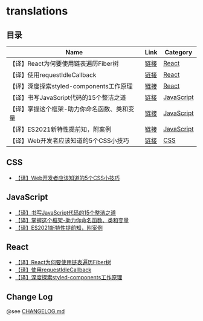 # translations

## 目录

| Name                                        | Link                                                                                                                                                                                                                                     | Category                  |
| ------------------------------------------- | ---------------------------------------------------------------------------------------------------------------------------------------------------------------------------------------------------------------------------------------- | ------------------------- |
| 【译】React为何要使用链表遍历Fiber树        | [链接](https://yyge.top/blog/2020/11/29/%E3%80%90%E8%AF%91%E3%80%91React%E4%B8%BA%E4%BD%95%E8%A6%81%E4%BD%BF%E7%94%A8%E9%93%BE%E8%A1%A8%E9%81%8D%E5%8E%86Fiber%E6%A0%91/)                                                                | [React](#react)           |
| 【译】使用requestIdleCallback               | [链接](https://yyge.top/blog/2020/12/05/%E3%80%90%E8%AF%91%E3%80%91%E4%BD%BF%E7%94%A8requestIdleCallback/)                                                                                                                               | [React](#react)           |
| 【译】深度探索styled-components工作原理     | [链接](https://yyge.top/blog/2020/12/15/%E3%80%90%E8%AF%91%E3%80%91%E6%B7%B1%E5%BA%A6%E6%8E%A2%E7%B4%A2styled-components%E5%B7%A5%E4%BD%9C%E5%8E%9F%E7%90%86/)                                                                           | [React](#react)           |
| 【译】书写JavaScript代码的15个整洁之道      | [链接](https://yyge.top/blog/2020/12/29/%E3%80%90%E8%AF%91%E3%80%91%E4%B9%A6%E5%86%99JavaScript%E4%BB%A3%E7%A0%81%E7%9A%8415%E4%B8%AA%E6%95%B4%E6%B4%81%E4%B9%8B%E9%81%93/)                                                              | [JavaScript](#javascript) |
| 【译】掌握这个框架-助力你命名函数、类和变量 | [链接](https://yyge.top/blog/2021/01/03/%E3%80%90%E8%AF%91%E3%80%91%E6%8E%8C%E6%8F%A1%E8%BF%99%E4%B8%AA%E6%A1%86%E6%9E%B6-%E5%8A%A9%E5%8A%9B%E4%BD%A0%E5%91%BD%E5%90%8D%E5%87%BD%E6%95%B0%E3%80%81%E7%B1%BB%E5%92%8C%E5%8F%98%E9%87%8F/) | [JavaScript](#javascript) |
| 【译】ES2021新特性提前知，附案例            | [链接](https://yyge.top/blog/2021/01/06/%E3%80%90%E8%AF%91%E3%80%91ES2021%E6%96%B0%E7%89%B9%E6%80%A7%E6%8F%90%E5%89%8D%E7%9F%A5%EF%BC%8C%E9%99%84%E6%A1%88%E4%BE%8B/)                                                                    | [JavaScript](#javascript) |
| 【译】Web开发者应该知道的5个CSS小技巧       | [链接](https://yyge.top/blog/2021/02/03/%E3%80%90%E8%AF%91%E3%80%91Web%E5%BC%80%E5%8F%91%E8%80%85%E5%BA%94%E8%AF%A5%E7%9F%A5%E9%81%93%E7%9A%845%E4%B8%AACSS%E5%B0%8F%E6%8A%80%E5%B7%A7/)                                                 | [CSS](#css)               |

## CSS

- [【译】Web开发者应该知道的5个CSS小技巧](https://yyge.top/blog/2021/02/03/%E3%80%90%E8%AF%91%E3%80%91Web%E5%BC%80%E5%8F%91%E8%80%85%E5%BA%94%E8%AF%A5%E7%9F%A5%E9%81%93%E7%9A%845%E4%B8%AACSS%E5%B0%8F%E6%8A%80%E5%B7%A7/)

## JavaScript

- [【译】书写JavaScript代码的15个整洁之道](https://yyge.top/blog/2020/12/29/%E3%80%90%E8%AF%91%E3%80%91%E4%B9%A6%E5%86%99JavaScript%E4%BB%A3%E7%A0%81%E7%9A%8415%E4%B8%AA%E6%95%B4%E6%B4%81%E4%B9%8B%E9%81%93/)
- [【译】掌握这个框架-助力你命名函数、类和变量](https://yyge.top/blog/2021/01/03/%E3%80%90%E8%AF%91%E3%80%91%E6%8E%8C%E6%8F%A1%E8%BF%99%E4%B8%AA%E6%A1%86%E6%9E%B6-%E5%8A%A9%E5%8A%9B%E4%BD%A0%E5%91%BD%E5%90%8D%E5%87%BD%E6%95%B0%E3%80%81%E7%B1%BB%E5%92%8C%E5%8F%98%E9%87%8F/)
- [【译】ES2021新特性提前知，附案例](https://yyge.top/blog/2021/01/06/%E3%80%90%E8%AF%91%E3%80%91ES2021%E6%96%B0%E7%89%B9%E6%80%A7%E6%8F%90%E5%89%8D%E7%9F%A5%EF%BC%8C%E9%99%84%E6%A1%88%E4%BE%8B/)

## React

- [【译】React为何要使用链表遍历Fiber树](https://yyge.top/blog/2020/11/29/%E3%80%90%E8%AF%91%E3%80%91React%E4%B8%BA%E4%BD%95%E8%A6%81%E4%BD%BF%E7%94%A8%E9%93%BE%E8%A1%A8%E9%81%8D%E5%8E%86Fiber%E6%A0%91/)
- [【译】使用requestIdleCallback](https://yyge.top/blog/2020/12/05/%E3%80%90%E8%AF%91%E3%80%91%E4%BD%BF%E7%94%A8requestIdleCallback/)
- [【译】深度探索styled-components工作原理](https://yyge.top/blog/2020/12/15/%E3%80%90%E8%AF%91%E3%80%91%E6%B7%B1%E5%BA%A6%E6%8E%A2%E7%B4%A2styled-components%E5%B7%A5%E4%BD%9C%E5%8E%9F%E7%90%86/)

## Change Log

@see [CHANGELOG.md](./CHANGELOG.md)